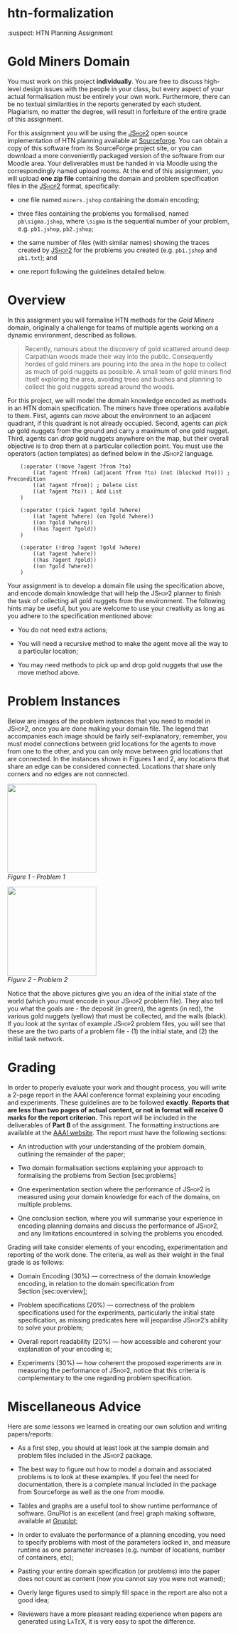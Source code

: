 # htn-formalization
:suspect: HTN Planning Assignment

Gold Miners Domain
==================

You must work on this project **individually**. You are free to discuss high-level design issues with the people in your class, but every aspect of your actual formalisation must be entirely your own work. Furthermore, there can be no textual similarities in the reports generated by each student. Plagiarism, no matter the degree, will result in forfeiture of the entire grade of this assignment.

For this assignment you will be using the <span style="font-variant:small-caps;">[JShop2](https://sourceforge.net/projects/shop/files/JSHOP2/)</span> open source implementation of HTN planning available at [Sourceforge](https://sourceforge.net/projects/shop/files/JSHOP2/). You can obtain a copy of this software from its SourceForge project site, or you can download a more conveniently packaged version of the software from our Moodle area. Your deliverables must be handed in via Moodle using the correspondingly named upload rooms. At the end of this assignment, you will upload **one zip file** containing the domain and problem specification files in the <span style="font-variant:small-caps;">[JShop2](https://sourceforge.net/projects/shop/files/JSHOP2/)</span> format, specifically:

-   one file named `miners.jshop` containing the domain encoding;

-   three files containing the problems you formalised, named `pb\sigma.jshop`, where `\sigma` is the sequential number of your problem, e.g. `pb1.jshop`, `pb2.jshop`;

-   the same number of files (with similar names) showing the traces created by <span style="font-variant:small-caps;">[JShop2](https://sourceforge.net/projects/shop/files/JSHOP2/)</span> for the problems you created (e.g. `pb1.jshop` and `pb1.txt`); and

-   one report following the guidelines detailed below.

Overview
========

In this assignment you will formalise HTN methods for the *Gold Miners* domain, originally a challenge for teams of multiple agents working on a dynamic environment, described as follows.

> Recently, rumours about the discovery of gold scattered around deep Carpathian woods made their way into the public. Consequently hordes of gold miners are pouring into the area in the hope to collect as much of gold nuggets as possible. A small team of gold miners find itself exploring the area, avoiding trees and bushes and planning to collect the gold nuggets spread around the woods.

For this project, we will model the domain knowledge encoded as methods in an HTN domain specification. The miners have three operations available to them. First, agents can *move* about the environment to an adjacent quadrant, if this quadrant is not already occupied. Second, agents can *pick up* gold nuggets from the ground and carry a maximum of one gold nugget. Third, agents can *drop* gold nuggets anywhere on the map, but their overall objective is to drop them at a particular collection point. You must use the operators (action templates) as defined below in the <span style="font-variant:small-caps;">JShop2</span> language.

```LISP
    (:operator (!move ?agent ?from ?to)
        ((at ?agent ?from) (adjacent ?from ?to) (not (blocked ?to))) ; Precondition
        ((at ?agent ?from)) ; Delete List
        ((at ?agent ?to)) ; Add List
    )

    (:operator (!pick ?agent ?gold ?where)
        ((at ?agent ?where) (on ?gold ?where))
        ((on ?gold ?where))
        ((has ?agent ?gold))
    )   

    (:operator (!drop ?agent ?gold ?where)
        ((at ?agent ?where))
        ((has ?agent ?gold))
        ((on ?gold ?where))
    )
```

Your assignment is to develop a domain file using the specification above, and encode domain knowledge that will help the <span style="font-variant:small-caps;">JShop2</span> planner to finish the task of collecting all gold nuggets from the environment. The following hints may be useful, but you are welcome to use your creativity as long as you adhere to the specification mentioned above:

-   You do not need extra actions;

-   You will need a recursive method to make the agent move all the way to a particular location;

-   You may need methods to pick up and drop gold nuggets that use the move method above.

Problem Instances
=================

Below are images of the problem instances that you need to model in <span style="font-variant:small-caps;">JShop2</span>, once you are done making your domain file. The legend that accompanies each image should be fairly self-explanatory; remember, you must model connections between grid locations for the agents to move from one to the other, and you can only move between grid locations that are connected. In the instances shown in Figures 1 and 2, any locations that share an edge can be considered connected. Locations that share only corners and no edges are not connected.

<!--![Problem 1](https://github.com/pucrs-automated-planning/htn-formalization/raw/master/prob1.png "Problem 1")-->
<img src="https://github.com/pucrs-automated-planning/htn-formalization/raw/master/prob1.png" width="200"></br>
_Figure 1 - Problem 1_

<!--![Problem 2](https://github.com/pucrs-automated-planning/htn-formalization/raw/master/prob2.png "Problem 2")-->
<img src="https://github.com/pucrs-automated-planning/htn-formalization/raw/master/prob2.png" width="200"></br>
_Figure 2 - Problem 2_

Notice that the above pictures give you an idea of the initial state of the world (which you must encode in your <span style="font-variant:small-caps;">JShop2</span> problem file). They also tell you what the goals are - the deposit (in green), the agents (in red), the various gold nuggets (yellow) that must be collected, and the walls (black). If you look at the syntax of example <span style="font-variant:small-caps;">JShop2</span> problem files, you will see that these are the two parts of a problem file - (1) the initial state, and (2) the initial task network.

Grading
=======

In order to properly evaluate your work and thought process, you will write a 2-page report in the AAAI conference format explaining your encoding and experiments. These guidelines are to be followed **exactly**. **Reports that are less than two pages of actual content, or not in format will receive 0 marks for the report criterion.** This report will be included in the deliverables of **Part B** of the assignment. The formatting instructions are available at the [AAAI website](http://www.aaai.org/Publications/Templates/AuthorKit.zip). The report must have the following sections:

-   An introduction with your understanding of the problem domain, outlining the remainder of the paper;

-   Two domain formalisation sections explaining your approach to formalising the problems from Section \[sec:problems\]

-   One experimentation section where the performance of <span style="font-variant:small-caps;">JShop2</span> is measured using your domain knowledge for each of the domains, on multiple problems.

-   One conclusion section, where you will summarise your experience in encoding planning domains and discuss the performance of <span style="font-variant:small-caps;">JShop2</span>, and any limitations encountered in solving the problems you encoded.

Grading will take consider elements of your encoding, experimentation and reporting of the work done. The criteria, as well as their weight in the final grade is as follows:

-   Domain Encoding (30%) — correctness of the domain knowledge encoding, in relation to the domain specification from Section \[sec:overview\];

-   Problem specifications (20%) — correctness of the problem specifications used for the experiments, particularly the initial state specification, as missing predicates here will jeopardise <span style="font-variant:small-caps;">JShop2</span>’s ability to solve your problem;

-   Overall report readability (20%) — how accessible and coherent your explanation of your encoding is;

-   Experiments (30%) — how coherent the proposed experiments are in measuring the performance of <span style="font-variant:small-caps;">JShop2</span>, notice that this criteria is complementary to the one regarding problem specification.

Miscellaneous Advice
====================

Here are some lessons we learned in creating our own solution and writing papers/reports:

-   As a first step, you should at least look at the sample domain and problem files included in the <span style="font-variant:small-caps;">JShop2</span> package.

-   The best way to figure out how to model a domain and associated problems is to look at these examples. If you feel the need for documentation, there is a complete manual included in the package from Sourceforge as well as the one from moodle.

-   Tables and graphs are a useful tool to show runtime performance of software. GnuPlot is an excellent (and free) graph making software, available at [Gnuplot](http://www.gnuplot.info/);

-   In order to evaluate the performance of a planning encoding, you need to specify problems with most of the parameters locked in, and measure runtime as one parameter increases (e.g. number of locations, number of containers, etc);

-   Pasting your entire domain specification (or problems) into the paper does not count as content (now you cannot say you were not warned);

-   Overly large figures used to simply fill space in the report are also not a good idea;

-   Reviewers have a more pleasant reading experience when papers are generated using <span style="font-variant:small-caps;">LaTeX</span>, it is very easy to spot the difference.
